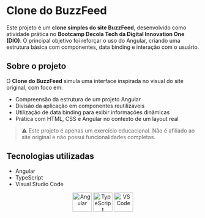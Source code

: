 # Clone do BuzzFeed 

Este projeto é um **clone simples do site BuzzFeed**, desenvolvido como atividade prática no **Bootcamp Decola Tech da Digital Innovation One (DIO)**. O principal objetivo foi reforçar o uso do Angular, criando uma estrutura básica com componentes, data binding e interação com o usuário.

## Sobre o projeto

O **Clone do BuzzFeed** simula uma interface inspirada no visual do site original, com foco em:

- Compreensão da estrutura de um projeto Angular
- Divisão da aplicação em componentes reutilizáveis
- Utilização de data binding para exibir informações dinâmicas
- Prática com HTML, CSS e Angular no contexto de um layout real

> ⚠️ Este projeto é apenas um exercício educacional. Não é afiliado ao site original e não possui funcionalidades completas.

## Tecnologias utilizadas

- Angular
- TypeScript
- Visual Studio Code

<p align="center">
  <img src="https://cdn.jsdelivr.net/gh/devicons/devicon/icons/angularjs/angularjs-original.svg" width="50" alt="Angular" />
  <img src="https://cdn.jsdelivr.net/gh/devicons/devicon/icons/typescript/typescript-original.svg" width="50" alt="TypeScript" />
  <img src="https://cdn.jsdelivr.net/gh/devicons/devicon/icons/vscode/vscode-original.svg" width="50" alt="VS Code" />
</p>
